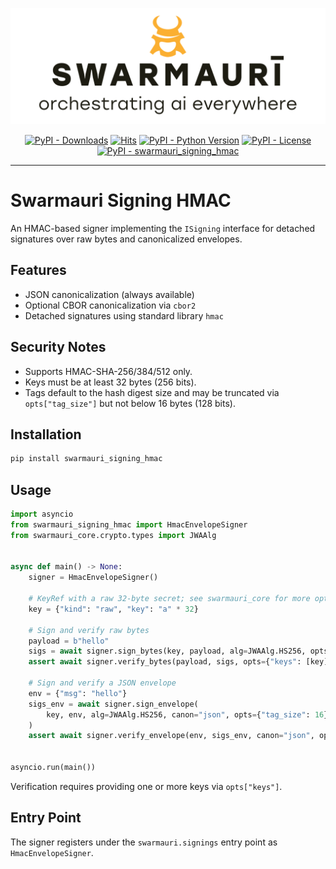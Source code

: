 ![Swarmauri Logo](https://github.com/swarmauri/swarmauri-sdk/blob/3d4d1cfa949399d7019ae9d8f296afba773dfb7f/assets/swarmauri.brand.theme.svg)

<p align="center">
    <a href="https://pypi.org/project/swarmauri_signing_hmac/">
        <img src="https://img.shields.io/pypi/dm/swarmauri_signing_hmac" alt="PyPI - Downloads"/></a>
    <a href="https://hits.sh/github.com/swarmauri/swarmauri-sdk/tree/master/pkgs/standards/swarmauri_signing_hmac/">
        <img alt="Hits" src="https://hits.sh/github.com/swarmauri/swarmauri-sdk/tree/master/pkgs/standards/swarmauri_signing_hmac.svg"/></a>
    <a href="https://pypi.org/project/swarmauri_signing_hmac/">
        <img src="https://img.shields.io/pypi/pyversions/swarmauri_signing_hmac" alt="PyPI - Python Version"/></a>
    <a href="https://pypi.org/project/swarmauri_signing_hmac/">
        <img src="https://img.shields.io/pypi/l/swarmauri_signing_hmac" alt="PyPI - License"/></a>
    <a href="https://pypi.org/project/swarmauri_signing_hmac/">
        <img src="https://img.shields.io/pypi/v/swarmauri_signing_hmac?label=swarmauri_signing_hmac&color=green" alt="PyPI - swarmauri_signing_hmac"/></a>
</p>

---

# Swarmauri Signing HMAC

An HMAC-based signer implementing the `ISigning` interface for detached
signatures over raw bytes and canonicalized envelopes.

## Features

- JSON canonicalization (always available)
- Optional CBOR canonicalization via `cbor2`
- Detached signatures using standard library `hmac`

## Security Notes

- Supports HMAC-SHA-256/384/512 only.
- Keys must be at least 32 bytes (256 bits).
- Tags default to the hash digest size and may be truncated via
  `opts["tag_size"]` but not below 16 bytes (128 bits).

## Installation

```bash
pip install swarmauri_signing_hmac
```

## Usage

```python
import asyncio
from swarmauri_signing_hmac import HmacEnvelopeSigner
from swarmauri_core.crypto.types import JWAAlg


async def main() -> None:
    signer = HmacEnvelopeSigner()

    # KeyRef with a raw 32-byte secret; see swarmauri_core for more options
    key = {"kind": "raw", "key": "a" * 32}

    # Sign and verify raw bytes
    payload = b"hello"
    sigs = await signer.sign_bytes(key, payload, alg=JWAAlg.HS256, opts={"tag_size": 16})
    assert await signer.verify_bytes(payload, sigs, opts={"keys": [key]})

    # Sign and verify a JSON envelope
    env = {"msg": "hello"}
    sigs_env = await signer.sign_envelope(
        key, env, alg=JWAAlg.HS256, canon="json", opts={"tag_size": 16}
    )
    assert await signer.verify_envelope(env, sigs_env, canon="json", opts={"keys": [key]})


asyncio.run(main())
```

Verification requires providing one or more keys via `opts["keys"]`.

## Entry Point

The signer registers under the `swarmauri.signings` entry point as `HmacEnvelopeSigner`.
